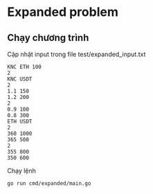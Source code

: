 # Expanded problem
## Chạy chương trình
Cập nhật input trong file test/expanded_input.txt
```
KNC ETH 100
2
KNC USDT
2
1.1 150
1.2 200
2
0.9 100
0.8 300
ETH USDT
2
360 1000
365 500
2
355 800
350 600
```

Chạy lệnh
```
go run cmd/expanded/main.go
```